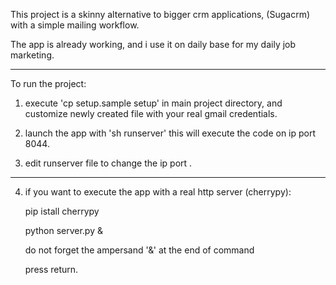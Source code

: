

This project is a skinny alternative to bigger crm applications, (Sugacrm) with a simple mailing workflow.

The app is already working, and i use it on daily base for my daily job marketing.

----------------------------------------------------------------------------------------------


To run the project:


1) execute 'cp setup.sample setup' in main project directory, and customize newly created file with your real gmail credentials.


2) launch the app with  'sh runserver' this will execute the code on ip port 8044.


3) edit runserver file to change the ip port .


----------------------------------------------------------------------------------------------


4) if you want to execute the app with a real http server (cherrypy):

   pip istall cherrypy

   python server.py &

   do not forget the ampersand '&' at the end of command

   press return.
